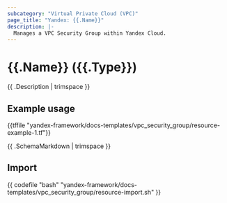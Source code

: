 ```yaml
---
subcategory: "Virtual Private Cloud (VPC)"
page_title: "Yandex: {{.Name}}"
description: |-
  Manages a VPC Security Group within Yandex Cloud.
---
```


# {{.Name}} ({{.Type}})

{{ .Description | trimspace }}

## Example usage

{{tffile "yandex-framework/docs-templates/vpc_security_group/resource-example-1.tf"}}

{{ .SchemaMarkdown | trimspace }}

## Import

{{ codefile "bash" "yandex-framework/docs-templates/vpc_security_group/resource-import.sh" }}
